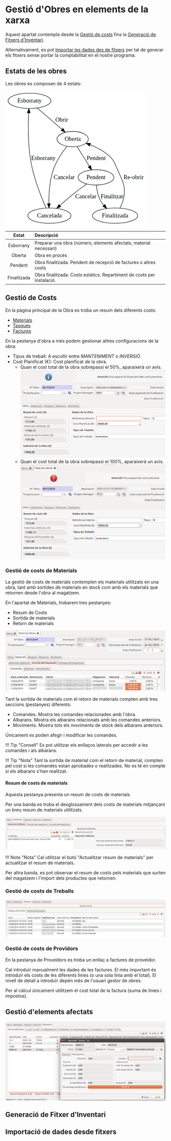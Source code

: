 # Gestió d'Obres en elements de la xarxa

Aquest apartat contempla desde la [Gestió de costs](#gestio-de-costs)
fins la [Generació de Fitxers d'Inventari](#generacio-de-fitxers-dinventari).

Alternativament, es pot [Importar les dades des de fitxers](#importacio-de-dades-desde-fitxers)
per tal de generar els fitxers sense portar la comptabilitat en el nostre programa.

## Estats de les obres

Les obres es composen de 4 estats:

![](_static/obras/estats_obres.png)

|     Estat     | Descripció                                                             |
|:-------------:|:------------------------------------------------------------------------|
|   Esborrany   | Preparar una obra (número, elements afectats, material necessari)      |
|    Oberta     | Obra en procés                                                         |
|    Pendent    | Obra finalitzada. Pendent de recepció de factures o altres costs       |
|  Finalitzada  | Obra finalitzada. Costs estàtics. Repartiment de costs per instalació. |

## Gestió de Costs

En la pàgina principal de la Obra es troba un resum dels diferents costs:

- [Materials](#gestio-de-costs-de-materials)
- [Tasques](#gestio-de-costs-de-treballs)
- [Factures](#gestio-de-costs-de-proveidors)

En la pestanya d'obra a més podem gestionar altres configuracions de la obra:

- Tipus de treball: A escollir entre _MANTENIMENT_ o _INVERSIÓ_.
- Cost Planificat (€): Cost planificat de la obra.
    - Quan el cost total de la obra sobrepassi el 50%, aparaixerà un avís.
    ![](_static/obras/warn_cost_50.png)
    - Quan el cost total de la obra sobrepassi el 100%, aparaixerà un avís.
    ![](_static/obras/warn_cost_100.png)

### Gestió de costs de Materials

La gestió de costs de materials contemplen els materials utilitzats
en una obra, tant amb sortides de materials en stock com amb
els materials que retornen desde l'obra al magatzem.

En l'apartat de Materials, trobarem tres pestanyes:

- Resum de Costs
- Sortida de materials
- Retorn de materials

![](_static/obras/sortides_magatzem.png)

Tant la sortida de materials com el retorn de materials
compten amb tres seccions (pestanyes) diferents:

- Comandes. Mostra les comandes relacionades amb l'obra.
- Albarans. Mostra els albarans relacionats amb les comandes anteriors.
- Moviments. Mostra tots els moviments de stock dels albarans anteriors.

Únicament es poden afegir i modificar les comandes.

!!! Tip "Consell"
    Es pot utilitzar els enllaços laterals per accedir a les
    comandes i als albarans.

!!! Tip "Nota"
    Tant la sortida de material com el retorn de material,
    compten pel cost si les comandes estan aprobades o realitzades.
    No es té en compte si els albarans s'han realitzat.

#### Resum de costs de materials

Aquesta pestanya presenta un resum de costs de materials.

Per una banda es troba el desglossament dels costs de materials
mitjançant un breu resum de materials utilitzats.

![](_static/obras/material_resum_cost.png)

!!! Note "Nota"
    Cal utilitzar el botó "Actualitzar resum de materials" per
    actualitzar el resum de materials.

Per altra banda, es pot observar el resum de costs pels materials
que surten del magatzem i l'import dels productes que retornen.

### Gestió de costs de Treballs

![](_static/obras/tasques.png)

### Gestió de costs de Provïdors

En la pestanya de Proveïdors es troba un enllaç a factures de proveïdor.

Cal introduïr manualment les dades de les factures.
El més important és introduïr els costs de les diferents línies (o una sola
línia amb el total). El nivell de detall a introduïr depén més de l'usuari
gestor de obres.

Per al cálcul únicament utilitzem el cost total de la factura (suma de línies i impostos).

## Gestió d'elements afectats

![](_static/obras/elements.png)

## Generació de Fitxer d'Inventari



## Importació de dades desde fitxers
